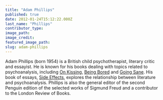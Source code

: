 ```yaml
---
title: "Adam Phillips"
published: true
date: 2012-01-24T15:12:22.000Z
last_name: "Phillips"
contributor_type:
image_path:
image_credit:
featured_image_path:
slug: adam-phillips
---
```


Adam Phillips (born 1954) is a British child psychotherapist, literary critic and essayist. He is known for his books dealing with topics related to psychoanalysis, including <u>On Kissing</u>, <u>Being Bored</u> and <u>Going Sane</u>. His book of essays, <u>Side Effects</u>, explores the relationship between literature and psychoanalysis. Phillips is also the general editor of the second Penguin edition of the selected works of Sigmund Freud and a contributor to the London Review of Books.

